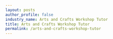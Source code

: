 ```yaml
---
layout: posts 
author_profile: false 
industry_name: Arts and Crafts Workshop Tutor
title: Arts and Crafts Workshop Tutor
permalink: /arts-and-crafts-workshop-tutor
---
```

